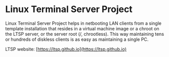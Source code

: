 # Linux Terminal Server Project

Linux Terminal Server Project helps in netbooting LAN clients from a single
template installation that resides in a virtual machine image or a chroot
on the LTSP server, or the server root (/, chrootless). This way maintaining
tens or hundreds of diskless clients is as easy as maintaining a single PC.

LTSP website: [https://ltsp.github.io](https://ltsp.github.io)
